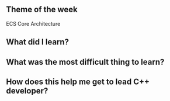 ## Theme of the week

ECS Core Architecture

## What did I learn?

## What was the most difficult thing to learn?

## How does this help me get to lead C++ developer?
